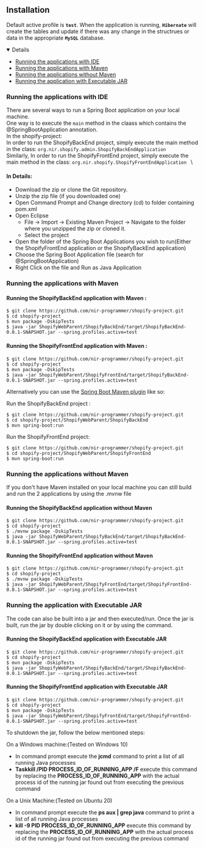 ## Installation

<!-- *	Default active profile is **`test`**. When the application is running, **Flyway** will create the necessary tables and system data along with sample data. In the **`test`** profile, the application uses **H2** database (data in memory).

* 	URL to access application UI: **http://localhost:8080/sbat/index** or **https://192.168.99.102:8080/sbat/index** if **SSL** is enabled.

* 	Other sample profiles like **`dev`**, **`production`**, **`qa`**, and  **`staging`** are available. Change the **spring.profiles.active** property in the **application.properties** file to any of the aforementioned profiles to use it.

*	To enable or disable **SSL** support, in the **application properties** file turn **server.ssl.enabled** to **true** or **false** -->
Default active profile is **`test`**.
When the application is running, **`Hibernate`** will create the tables and update if there was any change in the structrues or data in the appropriate  **`MySQL`** database.

<details open="open">
	<ul>
		<li><a href="#running-the-applications-with-ide">Running the applications with IDE</a></li>
		<li><a href="#running-the-applications-with-maven">Running the applications with Maven</a></li>
		<li><a href="#running-the-applications-with-maven">Running the applications without Maven</a></li>
		<li><a href="#running-the-application-with-executable-jar">Running the application with Executable JAR</a></li>
		<!-- <li>
			<ul>
				<li>
					<a href="#accessing-data-in-h2-database">Accessing Data in H2 Database</a>
					<ul>
						<li><a href="#h2-console">H2 Console</a></li>
					</ul>
				</li>
			</ul>
		</li> -->
		<!-- <li><a href="#running-the-application-via-docker-container">Running the application via docker container</a></li> -->
	</ul>
</details>

### Running the applications with IDE

There are several ways to run a Spring Boot application on your local machine.\
One way is to execute the `main` method in the claass which contains the @SpringBootApplication annotation.\
In the shopify-project:\
In order to run the ShopifyBackEnd project, simply execute the main method in the class: `org.nir.shopify.admin.ShopifyBackEndApplication ` \
Similarly, In order to run the ShopifyFrontEnd project, simply execute the main method in the class: `org.nir.shopify.ShopifyFrontEndApplication ` \



#### In Details: 
* 	Download the zip or clone the Git repository.
* 	Unzip the zip file (if you downloaded one)
* 	Open Command Prompt and Change directory (cd) to folder containing pom.xml
* 	Open Eclipse
	* File -> Import -> Existing Maven Project -> Navigate to the folder where you unzipped the zip or cloned it.
	* Select the project
* 	Open the folder of the Spring Boot Applications you wish to run(Either the ShopifyFrontEnd application or the ShopifyBackEnd application)
* Choose the Spring Boot Application file (search for @SpringBootApplication) 
* 	Right Click on the file and Run as Java Application

### Running the applications with Maven

#### Running the ShopifyBackEnd application with Maven :

 ```shell
$ git clone https://github.com/nir-programmer/shopify-project.git
$ cd shopify-project
$ mvn package -DskipTests
$ java -jar ShopifyWebParent/ShopifyBackEnd/target/ShopifyBackEnd-0.0.1-SNAPSHOT.jar --spring.profiles.active=test
```


#### Running the ShopifyFrontEnd application with Maven :

 ```shell
$ git clone https://github.com/nir-programmer/shopify-project.git
$ cd shopify-project
$ mvn package -DskipTests
$ java -jar ShopifyWebParent/ShopifyFrontEnd/target/ShopifyBackEnd-0.0.1-SNAPSHOT.jar --spring.profiles.active=test
```


Alternatively you can use the [Spring Boot Maven plugin](https://docs.spring.io/spring-boot/docs/current/reference/html/build-tool-plugins-maven-plugin.html) like so:

Run the ShopifyBackEnd project :

```shell
$ git clone https://github.com/nir-programmer/shopify-project.git
$ cd shopify-project/ShopifyWebParent/ShopifyBackEnd
$ mvn spring-boot:run
```

Run the ShopifyFrontEnd project: 

```shell
$ git clone https://github.com/nir-programmer/shopify-project.git
$ cd shopify-project/ShopifyWebParent/ShopifyFrontEnd
$ mvn spring-boot:run
```


### Running the applications without Maven

<!-- The code can also be built into a jar and then executed/run. Once the jar is built, run the jar by double clicking on it or by using the command.\ -->

If you don't have Maven installed on your local machine you can still build and run the 2 applications by using the .mvnw file

#### Running the ShopifyBackEnd application without Maven

```shell
$ git clone https://github.com/nir-programmer/shopify-project.git
$ cd shopify-project
$ ./mvnw package -DskipTests
$ java -jar ShopifyWebParent/ShopifyBackEnd/target/ShopifyBackEnd-0.0.1-SNAPSHOT.jar --spring.profiles.active=test
```

#### Running the ShopifyFrontEnd application without Maven

```shell
$ git clone https://github.com/nir-programmer/shopify-project.git
$ cd shopify-project
$ ./mvnw package -DskipTests
$ java -jar ShopifyWebParent/ShopifyFrontEnd/target/ShopifyFrontEnd-0.0.1-SNAPSHOT.jar --spring.profiles.active=test
```

### Running the application with Executable JAR

The code can also be built into a jar and then executed/run. Once the jar is built, run the jar by double clicking on it or by using the command.

#### Running the ShopifyBackEnd application with Executable JAR

```shell
$ git clone https://github.com/nir-programmer/shopify-project.git
$ cd shopify-project
$ mvn package -DskipTests
$ java -jar ShopifyWebParent/ShopifyBackEnd/target/ShopifyBackEnd-0.0.1-SNAPSHOT.jar --spring.profiles.active=test
```

#### Running the ShopifyFrontEnd application with Executable JAR

```shell
$ git clone https://github.com/nir-programmer/shopify-project.git
$ cd shopify-project
$ mvn package -DskipTests
$ java -jar ShopifyWebParent/ShopifyFrontEnd/target/ShopifyFrontEnd-0.0.1-SNAPSHOT.jar --spring.profiles.active=test
```


To shutdown the jar, follow the below mentioned steps:

On a Windows machine:(Tested on Windows 10)

*	In command prompt execute the **jcmd** command to print a list of all running Java processes
*	**Taskkill /PID PROCESS_ID_OF_RUNNING_APP /F** execute this command by replacing the **PROCESS_ID_OF_RUNNING_APP** with the actual process id of the running jar found out from executing the previous command

On a Unix Machine:(Tested on Ubuntu 20)

*	In command prompt execute the **ps aux | grep java** command to print a list of all running Java processes
*	**kill -9 PID PROCESS_ID_OF_RUNNING_APP** execute this command by replacing the **PROCESS_ID_OF_RUNNING_APP** with the actual process id of the running jar found out from executing the previous command




<!-- ##### Accessing Data in H2 Database

###### H2 Console

URL to access H2 console: **http://localhost:8080/h2-console/login.jsp** or **https://192.168.99.102:8080/h2-console/login.jsp** if **SSL** is enabled.

Fill the login form as follows and click on Connect:

* 	Saved Settings: **Generic H2 (Embedded)**
* 	Setting Name: **Generic H2 (Embedded)**
* 	Driver class: **org.h2.Driver**
* 	JDBC URL: **jdbc:h2:mem:sbat;MODE=MySQL**
* 	User Name: **sa**
* 	Password:

<img src="images\h2db\h2-console-login.PNG"/>

<img src="images\h2db\h2-console-main-view.PNG"/>

#### Running the application via docker container

* 	Refer to [DOCKER.md](./DOCKER.md) for details. -->